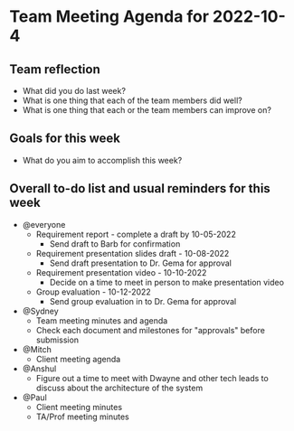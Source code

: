 # Team Meeting Agenda for 2022-10-4

## Team reflection
- What did you do last week?
- What is one thing that each of the team members did well?
- What is one thing that each or the team members can improve on?

## Goals for this week
- What do you aim to accomplish this week?

## Overall to-do list and usual reminders for this week
- @everyone
  - Requirement report - complete a draft by 10-05-2022
    - Send draft to Barb for confirmation
  - Requirement presentation slides draft - 10-08-2022
    - Send draft presentation to Dr. Gema for approval
  - Requirement presentation video - 10-10-2022
    - Decide on a time to meet in person to make presentation video
  - Group evaluation - 10-12-2022
    - Send group evaluation in to Dr. Gema for approval
- @Sydney
  - Team meeting minutes and agenda
  - Check each document and milestones for "approvals" before submission
- @Mitch
  - Client meeting agenda
- @Anshul
  - Figure out a time to meet with Dwayne and other tech leads to discuss about the architecture of the system
- @Paul
  - Client meeting minutes
  - TA/Prof meeting minutes
